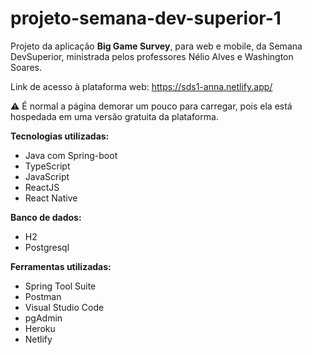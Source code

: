 # projeto-semana-dev-superior-1
Projeto da aplicação **Big Game Survey**, para web e mobile, da Semana DevSuperior, ministrada pelos professores Nélio Alves e Washington Soares.

Link de acesso à plataforma web: https://sds1-anna.netlify.app/

⚠️ É normal a página demorar um pouco para carregar, pois ela está hospedada em uma versão gratuita da plataforma.

**Tecnologias utilizadas:**
* Java com Spring-boot
* TypeScript
* JavaScript
* ReactJS
* React Native

**Banco de dados:**
* H2
* Postgresql

**Ferramentas utilizadas:**
* Spring Tool Suite
* Postman
* Visual Studio Code
* pgAdmin
* Heroku
* Netlify

